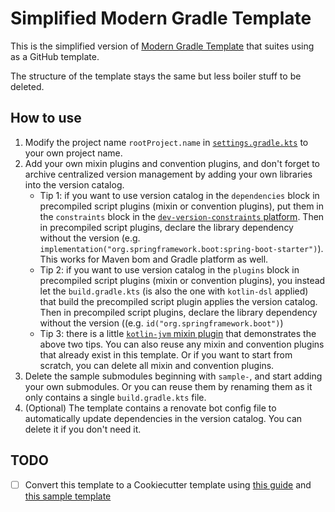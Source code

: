 # Simplified Modern Gradle Template

This is the simplified version of [Modern Gradle Template](https://github.com/CXwudi/modern-gradle-template) that suites using as a GitHub template.

The structure of the template stays the same but less boiler stuff to be deleted.

## How to use

1. Modify the project name `rootProject.name` in [`settings.gradle.kts`](settings.gradle.kts) to your own project name.
2. Add your own mixin plugins and convention plugins, and don't forget to archive centralized version management by adding your
   own libraries into the version catalog.
    - Tip 1: if you want to use version catalog in the `dependencies` block in precompiled script plugins
      (mixin or convention plugins),
      put them in the `constraints` block in
      the [`dev-version-constraints` platform](gradle/platform/dev-version-constraints/build.gradle.kts).
      Then in precompiled script plugins, declare the library dependency without the version
      (e.g. `implementation("org.springframework.boot:spring-boot-starter")`).
      This works for Maven bom and Gradle platform as well.
    - Tip 2: if you want to use version catalog in the `plugins` block in precompiled script plugins (mixin or convention plugins),
      you instead let the `build.gradle.kts` (is also the one with `kotlin-dsl` applied)
      that build the precompiled script plugin applies the version catalog.
      Then in precompiled script plugins, declare the library dependency without the version
      ((e.g. `id("org.springframework.boot")`)
    - Tip 3: there is a little [`kotlin-jvm` mixin plugin](gradle/plugins/mixin/kotlin-jvm) that demonstrates
      the above two tips.
      You can also reuse any mixin and convention plugins that already exist in this template.
      Or if you want to start from scratch, you can delete all mixin and convention plugins.
3. Delete the sample submodules beginning with `sample-`, and start adding your own submodules.
   Or you can reuse them by renaming them as it only contains a single `build.gradle.kts` file.
4. (Optional) The template contains a renovate bot config file to automatically update dependencies in the version catalog.
   You can delete it if you don't need it.

## TODO

- [ ] Convert this template to a Cookiecutter template using [this guide](https://maciejwalkowiak.com/blog/creating-project-templates-with-cookiecutter/)
  and [this sample template](https://github.com/thomaslee/cookiecutter-java)